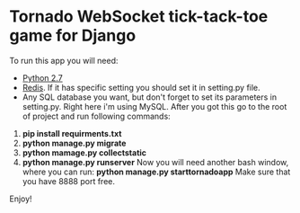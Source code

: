 # Tornado WebSocket tick-tack-toe game for Django

To run this app you will need:
* [Python 2.7](https://www.python.org/download/releases/2.7/)
* [Redis](http://redis.io/). If it has specific setting you should set it in setting.py file.
* Any SQL database you want, but don't forget to set its parameters in setting.py. Right here i'm using MySQL.
After you got this go to the root of project and run following commands:
1. <b>pip install requirments.txt</b>
2. <b>python manage.py migrate</b>
3. <b>python mamage.py collectstatic</b>
4. <b>python manage.py runserver</b>
Now you will need another bash window, where you can run:
  <b>python manage.py starttornadoapp</b> Make sure that you have 8888 port free.

Enjoy!

